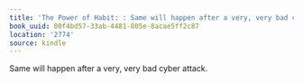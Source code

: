 ```yaml
---
title: 'The Power of Habit: : Same will happen after a very, very bad cyber attack.'
book_uuid: 00f4bd57-33ab-4481-805e-8acae5ff2c87
location: '2774'
source: kindle
---
```


Same will happen after a very, very bad cyber attack.